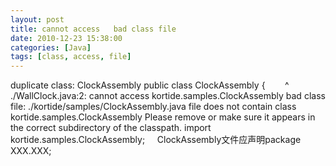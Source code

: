 ```yaml
---
layout: post
title: cannot access   bad class file
date: 2010-12-23 15:38:00
categories: [Java]
tags: [class, access, file]
---
```

duplicate class: ClockAssembly
public class ClockAssembly {
       ^
./WallClock.java:2: cannot access kortide.samples.ClockAssembly
bad class file: ./kortide/samples/ClockAssembly.java
file does not contain class kortide.samples.ClockAssembly
Please remove or make sure it appears in the correct subdirectory of the
 classpath.
import kortide.samples.ClockAssembly;
 
 
ClockAssembly文件应声明package XXX.XXX;
 
 
